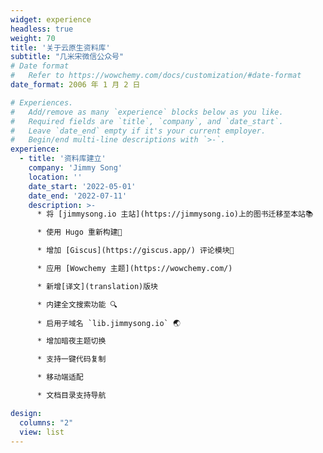 ```yaml
---
widget: experience
headless: true
weight: 70
title: '关于云原生资料库'
subtitle: "几米宋微信公众号"
# Date format
#   Refer to https://wowchemy.com/docs/customization/#date-format
date_format: 2006 年 1 月 2 日

# Experiences.
#   Add/remove as many `experience` blocks below as you like.
#   Required fields are `title`, `company`, and `date_start`.
#   Leave `date_end` empty if it's your current employer.
#   Begin/end multi-line descriptions with `>-`.
experience:
  - title: '资料库建立'
    company: 'Jimmy Song'
    location: ''
    date_start: '2022-05-01'
    date_end: '2022-07-11'
    description: >-
      * 将 [jimmysong.io 主站](https://jimmysong.io)上的图书迁移至本站📚

      * 使用 Hugo 重新构建🔨

      * 增加 [Giscus](https://giscus.app/) 评论模块📝

      * 应用 [Wowchemy 主题](https://wowchemy.com/)

      * 新增[译文](translation)版块

      * 内建全文搜索功能 🔍
    
      * 启用子域名 `lib.jimmysong.io` 🌏

      * 增加暗夜主题切换

      * 支持一键代码复制

      * 移动端适配

      * 文档目录支持导航

design:
  columns: "2"
  view: list
---
```

